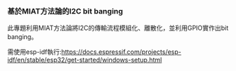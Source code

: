 ### 基於MIAT方法論的I2C bit banging

此專題利用MIAT方法論將I2C的傳輸流程模組化、離散化，並利用GPIO實作出bit banging。


需使用esp-idf執行:https://docs.espressif.com/projects/esp-idf/en/stable/esp32/get-started/windows-setup.html
